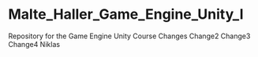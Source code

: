 # Malte_Haller_Game_Engine_Unity_I
Repository for the Game Engine Unity Course
Changes
Change2
Change3
Change4 Niklas
